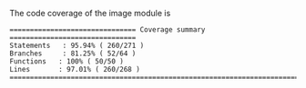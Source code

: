The code coverage of the image module is

```
=============================== Coverage summary ===============================
Statements   : 95.94% ( 260/271 )
Branches	 : 81.25% ( 52/64 )
Functions	: 100% ( 50/50 )
Lines		: 97.01% ( 260/268 )
================================================================================
```
